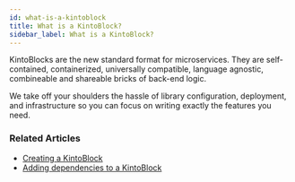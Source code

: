 ```yaml
---
id: what-is-a-kintoblock
title: What is a KintoBlock?
sidebar_label: What is a KintoBlock?
---
```


KintoBlocks are the new standard format for microservices.
They are self-contained, containerized, universally compatible, language agnostic, combineable and shareable bricks of back-end logic.

We take off your shoulders the hassle of library configuration, deployment, and infrastructure so you can focus on writing exactly the features you need.


### Related Articles

* [Creating a KintoBlock](creating-a-kintoblock.md)
* [Adding dependencies to a KintoBlock](adding-dependencies-kintoblock.md)
